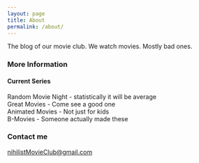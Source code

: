```yaml
---
layout: page
title: About
permalink: /about/
---
```


The blog of our movie club. 
We watch movies. Mostly bad ones.

### More Information

#### Current Series  
Random Movie Night - statistically it will be average  
Great Movies - Come see a good one  
Animated Movies - Not just for kids  
B-Movies - Someone actually made these  

### Contact me

[nihilistMovieClub@gmail.com](nihilistMovieClub@gmail.com)
